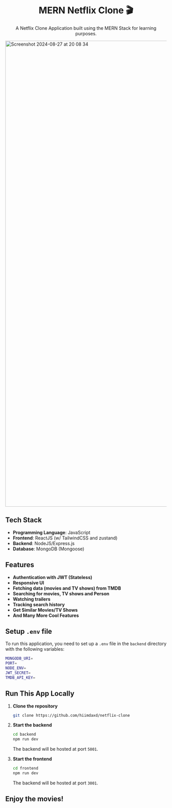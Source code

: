 <h1 align="center">MERN Netflix Clone 🎬</h1>

<p align="center"> A Netflix Clone Application built using the MERN Stack for learning purposes.</p>
<img width="1455" alt="Screenshot 2024-08-27 at 20 08 34" src="https://github.com/user-attachments/assets/c760ede3-89a5-46d4-a13a-b8e5d0f135d5">

## Tech Stack

- **Programming Language**: JavaScript
- **Frontend**: ReactJS (w/ TailwindCSS and zustand)
- **Backend**: NodeJS/Express.js
- **Database**: MongoDB (Mongoose)

## Features

- **Authentication with JWT (Stateless)**
- **Responsive UI**
- **Fetching data (movies and TV shows) from TMDB**
- **Searching for movies, TV shows and Person**
- **Watching trailers**
- **Tracking search history**
- **Get Similar Movies/TV Shows**
- **And Many More Cool Features**

## Setup `.env` file

To run this application, you need to set up a `.env` file in the `backend` directory with the following variables:

```bash
MONGODB_URI=
PORT=
NODE_ENV=
JWT_SECRET=
TMDB_API_KEY=
```

## Run This App Locally

1. **Clone the repository**

   ```bash
   git clone https://github.com/hiimdaxd/netflix-clone
   ```

2. **Start the backend**

   ```bash
   cd backend
   npm run dev
   ```

   The backend will be hosted at port `5001`.

3. **Start the frontend**

   ```bash
   cd frontend
   npm run dev
   ```

   The backend will be hosted at port `3001`.

## Enjoy the movies!
